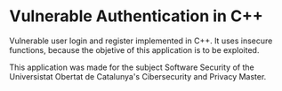 # Vulnerable Authentication in C++
Vulnerable user login and register implemented in C++.
It uses insecure functions, because the objetive of this application is to be exploited.

This application was made for the subject Software Security of the Universistat Obertat de Catalunya's Cibersecurity and Privacy Master.